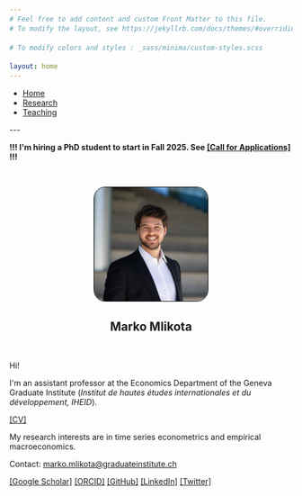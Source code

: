 ```yaml
---
# Feel free to add content and custom Front Matter to this file.
# To modify the layout, see https://jekyllrb.com/docs/themes/#overriding-theme-defaults

# To modify colors and styles : _sass/minima/custom-styles.scss

layout: home
---
```



<nav>
    <ul>
      <li><a href="">Home</a></li>
      <li><a href="/research/">Research</a></li>
      <li><a href="/teaching/">Teaching</a></li>
    </ul>
</nav>
---

<br>

**!!! I'm hiring a PhD student to start in Fall 2025. See [[Call for Applications]](FilesToAdd/2411_CallForApplications_PhDStudent_MarkoMlikota.pdf) !!!**

<br>

<p align="center">
  <a href="url"><img src="FilesToAdd/DSC06461_cropped.jpg" height="auto" style=" width:40%; border: 1px solid black; margin:0 0 0 0; border-radius:10%"></a>
</p>

<h2 align="center"> Marko Mlikota</h2>


<br>


Hi!

I'm an assistant professor at the Economics Department of the Geneva Graduate Institute (<i>Institut de hautes études internationales et du développement, IHEID</i>).
<!-- 
I'm also engaged in the BCC Programme ...
In 2022 and 2024-2025, I also held consulting positions at the European Central Bank.
-->

[[CV]](FilesToAdd/CV_MM_EN.pdf) 


My research interests are in time series econometrics and empirical macroeconomics. 
<!-- 
In particular, ... 
-->

<!--
[[Research Statement]](FilesToAdd/MM_ResearchStatement_2307.pdf)
-->


Contact: marko.mlikota@graduateinstitute.ch

[[Google Scholar]][GoogleScholarLink] [[ORCID]][ORCIDProfileLink] [[GitHub]][GitHubProfileLink] [[LinkedIn]][LinkedinProfileLink] [[Twitter]][TwitterProfileLink]















<!-- ***************************
     *** LINKS 
     *************************** -->

[LinkedinProfileLink]: https://www.linkedin.com/in/marko-mlikota-aa13b712a/
[GitHubProfileLink]: https://github.com/markomlikota
[TwitterProfileLink]: https://twitter.com/marko25mlikota
[GoogleScholarLink]: https://scholar.google.com/citations?hl=en&user=IFrID1kAAAAJ
[EmailLink]: mailto:mlikota@sas.upenn.edu
[ORCIDProfileLink]: https://orcid.org/0009-0007-5456-0037

















<!-- ***************************
     *** HELPFUL COMMENTS 
     *************************** -->


<!---

cd Documents/W_Other/PersonalWebsite
bundle exec jekyll serve

http://localhost:4000


https://www.w3schools.com/css/css_tooltip.asp

![alt text for screen readers](picture.jpeg "Text to show on mouseover")


<p align="center"> blabla </p>


%%%%% PICTURES:

<p align="center">
  <img src="FilesToAdd/picture.jpeg" alt="MarineGEO circle logo" style="width:30%; border: 1px solid black; margin:0 0 0 0"/>
</p>

<img src="FilesToAdd/picture3.jpg" alt="MarineGEO circle logo" style="float: right; width:38.1966%; border: 1px solid black; margin:0 0 0 0"/>

<p align="center">
  <a href="url"><img src="FilesToAdd/picture4.jpg" height="auto" width="30%" style="border-radius:50%"></a>
</p>
<h2 align="center"> Marko Mlikota</h2>


%%%%% LINKS:

[[mlikota@sas.upenn.edu]](mailto:mlikota@sas.upenn.edu)

<a href="https://www.youtube.com/embed/Tg0Ajam946o" target="_BLANK" title="Click me">[Short Video]</a>

% To refer to the page contained in the file "P009_...", which is in the same folder as this file: *<*a h*ref="{*% li*nk P0*09*_YTvideo*.m*arkdown %}">[Sho*rt Vide*o]</*a> (had to put asterisks to prevent this being read as a command...)


<font size="3"> This is my text number1</font>
<span style="color:blue">some *blue* text</span> // see colors in https://htmlcolorcodes.com

<span style="color:#EABC7E; opacity: 0.900;"> <strong>Why Does a Dominant Currency Replace Another?,</strong></span> with A. Mehl & I. van Robays (European Central Bank)



#8E645F

#9f5b20

#a2281a

-->



<!--
<br>
## Work in Progress


<span style="color:#EABC7E; opacity: 0.900;"> GDP Nowcasts and Supply Chain Pressures </span> 


<span style="color:#EABC7E; opacity: 0.900;"> Recovering Peer Effects via High-Frequency Transmission: Households' Consumption Smoothing Through Friendships in Rural Thailand </span>


<span style="color:#EABC7E; opacity: 0.900;"> A Workhorse Model Without Nominal Rigidities,</span> joint with J. Ritto (University of Pennsylvania)


<span style="color:#EABC7E; opacity: 0.900;"> Sequential Monte Carlo with Model Tempering,</span> joint with S. Scheidegger (University of Lausanne) & F. Schorfheide (University of Pennsylvania)
-->




<!--

<p align="center">
  <a href="{% link index.markdown %}" style=" font-size: 30px"> [Home] </a>
  <a href="{% link page_research.markdown %}" style=" font-size: 30px"> [Research] </a>
  <a href="{% link page_teaching.markdown %}" style=" font-size: 30px"> [Teaching] </a>
</p>

-->
